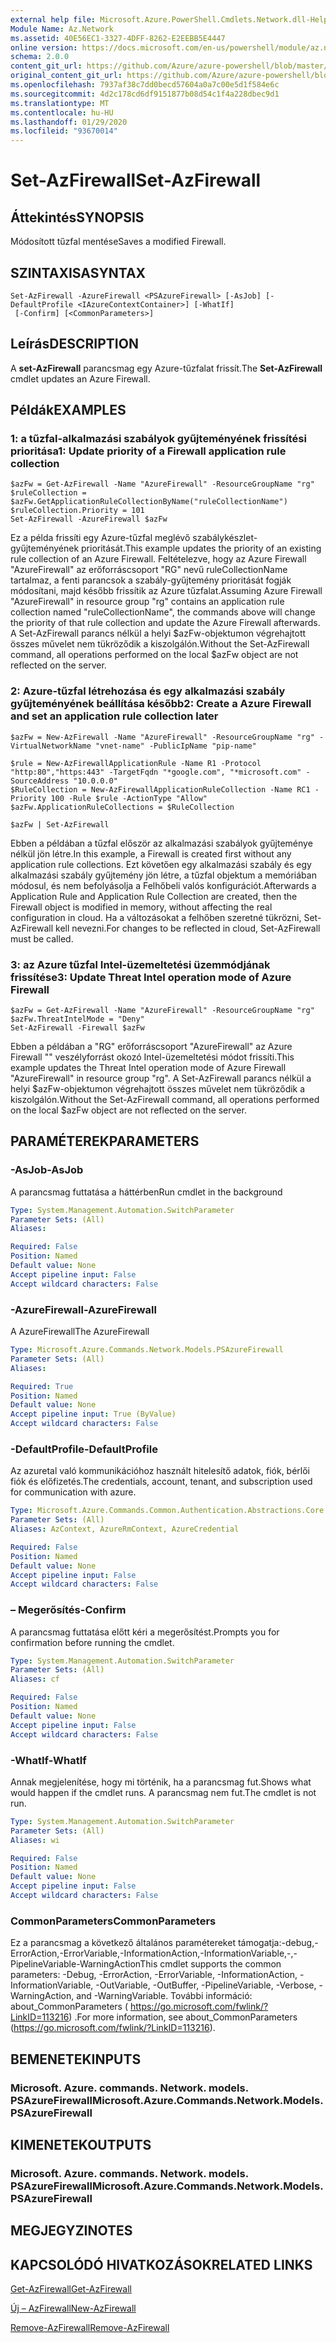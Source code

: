 ```yaml
---
external help file: Microsoft.Azure.PowerShell.Cmdlets.Network.dll-Help.xml
Module Name: Az.Network
ms.assetid: 40E56EC1-3327-4DFF-8262-E2EEBB5E4447
online version: https://docs.microsoft.com/en-us/powershell/module/az.network/set-azfirewall
schema: 2.0.0
content_git_url: https://github.com/Azure/azure-powershell/blob/master/src/Network/Network/help/Set-AzFirewall.md
original_content_git_url: https://github.com/Azure/azure-powershell/blob/master/src/Network/Network/help/Set-AzFirewall.md
ms.openlocfilehash: 7937af38c7dd0becd57604a0a7c00e5d1f584e6c
ms.sourcegitcommit: 4d2c178cd6df9151877b08d54c1f4a228dbec9d1
ms.translationtype: MT
ms.contentlocale: hu-HU
ms.lasthandoff: 01/29/2020
ms.locfileid: "93670014"
---
```

# <span data-ttu-id="77c1f-101">Set-AzFirewall</span><span class="sxs-lookup"><span data-stu-id="77c1f-101">Set-AzFirewall</span></span>

## <span data-ttu-id="77c1f-102">Áttekintés</span><span class="sxs-lookup"><span data-stu-id="77c1f-102">SYNOPSIS</span></span>
<span data-ttu-id="77c1f-103">Módosított tűzfal mentése</span><span class="sxs-lookup"><span data-stu-id="77c1f-103">Saves a modified Firewall.</span></span>

## <span data-ttu-id="77c1f-104">SZINTAXISA</span><span class="sxs-lookup"><span data-stu-id="77c1f-104">SYNTAX</span></span>

```
Set-AzFirewall -AzureFirewall <PSAzureFirewall> [-AsJob] [-DefaultProfile <IAzureContextContainer>] [-WhatIf]
 [-Confirm] [<CommonParameters>]
```

## <span data-ttu-id="77c1f-105">Leírás</span><span class="sxs-lookup"><span data-stu-id="77c1f-105">DESCRIPTION</span></span>
<span data-ttu-id="77c1f-106">A **set-AzFirewall** parancsmag egy Azure-tűzfalat frissít.</span><span class="sxs-lookup"><span data-stu-id="77c1f-106">The **Set-AzFirewall** cmdlet updates an Azure Firewall.</span></span>

## <span data-ttu-id="77c1f-107">Példák</span><span class="sxs-lookup"><span data-stu-id="77c1f-107">EXAMPLES</span></span>

### <span data-ttu-id="77c1f-108">1: a tűzfal-alkalmazási szabályok gyűjteményének frissítési prioritása</span><span class="sxs-lookup"><span data-stu-id="77c1f-108">1:  Update priority of a Firewall application rule collection</span></span>
```
$azFw = Get-AzFirewall -Name "AzureFirewall" -ResourceGroupName "rg"
$ruleCollection = $azFw.GetApplicationRuleCollectionByName("ruleCollectionName")
$ruleCollection.Priority = 101
Set-AzFirewall -AzureFirewall $azFw
```

<span data-ttu-id="77c1f-109">Ez a példa frissíti egy Azure-tűzfal meglévő szabálykészlet-gyűjteményének prioritását.</span><span class="sxs-lookup"><span data-stu-id="77c1f-109">This example updates the priority of an existing rule collection of an Azure Firewall.</span></span>
<span data-ttu-id="77c1f-110">Feltételezve, hogy az Azure Firewall "AzureFirewall" az erőforráscsoport "RG" nevű ruleCollectionName tartalmaz, a fenti parancsok a szabály-gyűjtemény prioritását fogják módosítani, majd később frissítik az Azure tűzfalat.</span><span class="sxs-lookup"><span data-stu-id="77c1f-110">Assuming Azure Firewall "AzureFirewall" in resource group "rg" contains an application rule collection named "ruleCollectionName", the commands above will change the priority of that rule collection and update the Azure Firewall afterwards.</span></span> <span data-ttu-id="77c1f-111">A Set-AzFirewall parancs nélkül a helyi $azFw-objektumon végrehajtott összes művelet nem tükröződik a kiszolgálón.</span><span class="sxs-lookup"><span data-stu-id="77c1f-111">Without the Set-AzFirewall command, all operations performed on the local $azFw object are not reflected on the server.</span></span>

### <span data-ttu-id="77c1f-112">2: Azure-tűzfal létrehozása és egy alkalmazási szabály gyűjteményének beállítása később</span><span class="sxs-lookup"><span data-stu-id="77c1f-112">2:  Create a Azure Firewall and set an application rule collection later</span></span>
```
$azFw = New-AzFirewall -Name "AzureFirewall" -ResourceGroupName "rg" -VirtualNetworkName "vnet-name" -PublicIpName "pip-name"

$rule = New-AzFirewallApplicationRule -Name R1 -Protocol "http:80","https:443" -TargetFqdn "*google.com", "*microsoft.com" -SourceAddress "10.0.0.0"
$RuleCollection = New-AzFirewallApplicationRuleCollection -Name RC1 -Priority 100 -Rule $rule -ActionType "Allow"
$azFw.ApplicationRuleCollections = $RuleCollection

$azFw | Set-AzFirewall
```

<span data-ttu-id="77c1f-113">Ebben a példában a tűzfal először az alkalmazási szabályok gyűjteménye nélkül jön létre.</span><span class="sxs-lookup"><span data-stu-id="77c1f-113">In this example, a Firewall is created first without any application rule collections.</span></span> <span data-ttu-id="77c1f-114">Ezt követően egy alkalmazási szabály és egy alkalmazási szabály gyűjtemény jön létre, a tűzfal objektum a memóriában módosul, és nem befolyásolja a Felhőbeli valós konfigurációt.</span><span class="sxs-lookup"><span data-stu-id="77c1f-114">Afterwards a Application Rule and Application Rule Collection are created, then the Firewall object is modified in memory, without affecting the real configuration in cloud.</span></span> <span data-ttu-id="77c1f-115">Ha a változásokat a felhőben szeretné tükrözni, Set-AzFirewall kell nevezni.</span><span class="sxs-lookup"><span data-stu-id="77c1f-115">For changes to be reflected in cloud, Set-AzFirewall must be called.</span></span>

### <span data-ttu-id="77c1f-116">3: az Azure tűzfal Intel-üzemeltetési üzemmódjának frissítése</span><span class="sxs-lookup"><span data-stu-id="77c1f-116">3:  Update Threat Intel operation mode of Azure Firewall</span></span>
```
$azFw = Get-AzFirewall -Name "AzureFirewall" -ResourceGroupName "rg"
$azFw.ThreatIntelMode = "Deny"
Set-AzFirewall -Firewall $azFw
```

<span data-ttu-id="77c1f-117">Ebben a példában a "RG" erőforráscsoport "AzureFirewall" az Azure Firewall "" veszélyforrást okozó Intel-üzemeltetési módot frissíti.</span><span class="sxs-lookup"><span data-stu-id="77c1f-117">This example updates the Threat Intel operation mode of Azure Firewall "AzureFirewall" in resource group "rg".</span></span>
<span data-ttu-id="77c1f-118">A Set-AzFirewall parancs nélkül a helyi $azFw-objektumon végrehajtott összes művelet nem tükröződik a kiszolgálón.</span><span class="sxs-lookup"><span data-stu-id="77c1f-118">Without the Set-AzFirewall command, all operations performed on the local $azFw object are not reflected on the server.</span></span>

## <span data-ttu-id="77c1f-119">PARAMÉTEREK</span><span class="sxs-lookup"><span data-stu-id="77c1f-119">PARAMETERS</span></span>

### <span data-ttu-id="77c1f-120">-AsJob</span><span class="sxs-lookup"><span data-stu-id="77c1f-120">-AsJob</span></span>
<span data-ttu-id="77c1f-121">A parancsmag futtatása a háttérben</span><span class="sxs-lookup"><span data-stu-id="77c1f-121">Run cmdlet in the background</span></span>

```yaml
Type: System.Management.Automation.SwitchParameter
Parameter Sets: (All)
Aliases:

Required: False
Position: Named
Default value: None
Accept pipeline input: False
Accept wildcard characters: False
```

### <span data-ttu-id="77c1f-122">-AzureFirewall</span><span class="sxs-lookup"><span data-stu-id="77c1f-122">-AzureFirewall</span></span>
<span data-ttu-id="77c1f-123">A AzureFirewall</span><span class="sxs-lookup"><span data-stu-id="77c1f-123">The AzureFirewall</span></span>

```yaml
Type: Microsoft.Azure.Commands.Network.Models.PSAzureFirewall
Parameter Sets: (All)
Aliases:

Required: True
Position: Named
Default value: None
Accept pipeline input: True (ByValue)
Accept wildcard characters: False
```

### <span data-ttu-id="77c1f-124">-DefaultProfile</span><span class="sxs-lookup"><span data-stu-id="77c1f-124">-DefaultProfile</span></span>
<span data-ttu-id="77c1f-125">Az azuretal való kommunikációhoz használt hitelesítő adatok, fiók, bérlői fiók és előfizetés.</span><span class="sxs-lookup"><span data-stu-id="77c1f-125">The credentials, account, tenant, and subscription used for communication with azure.</span></span>

```yaml
Type: Microsoft.Azure.Commands.Common.Authentication.Abstractions.Core.IAzureContextContainer
Parameter Sets: (All)
Aliases: AzContext, AzureRmContext, AzureCredential

Required: False
Position: Named
Default value: None
Accept pipeline input: False
Accept wildcard characters: False
```

### <span data-ttu-id="77c1f-126">– Megerősítés</span><span class="sxs-lookup"><span data-stu-id="77c1f-126">-Confirm</span></span>
<span data-ttu-id="77c1f-127">A parancsmag futtatása előtt kéri a megerősítést.</span><span class="sxs-lookup"><span data-stu-id="77c1f-127">Prompts you for confirmation before running the cmdlet.</span></span>

```yaml
Type: System.Management.Automation.SwitchParameter
Parameter Sets: (All)
Aliases: cf

Required: False
Position: Named
Default value: None
Accept pipeline input: False
Accept wildcard characters: False
```

### <span data-ttu-id="77c1f-128">-WhatIf</span><span class="sxs-lookup"><span data-stu-id="77c1f-128">-WhatIf</span></span>
<span data-ttu-id="77c1f-129">Annak megjelenítése, hogy mi történik, ha a parancsmag fut.</span><span class="sxs-lookup"><span data-stu-id="77c1f-129">Shows what would happen if the cmdlet runs.</span></span> <span data-ttu-id="77c1f-130">A parancsmag nem fut.</span><span class="sxs-lookup"><span data-stu-id="77c1f-130">The cmdlet is not run.</span></span>

```yaml
Type: System.Management.Automation.SwitchParameter
Parameter Sets: (All)
Aliases: wi

Required: False
Position: Named
Default value: None
Accept pipeline input: False
Accept wildcard characters: False
```

### <span data-ttu-id="77c1f-131">CommonParameters</span><span class="sxs-lookup"><span data-stu-id="77c1f-131">CommonParameters</span></span>
<span data-ttu-id="77c1f-132">Ez a parancsmag a következő általános paramétereket támogatja:-debug,-ErrorAction,-ErrorVariable,-InformationAction,-InformationVariable,-,-PipelineVariable-WarningAction</span><span class="sxs-lookup"><span data-stu-id="77c1f-132">This cmdlet supports the common parameters: -Debug, -ErrorAction, -ErrorVariable, -InformationAction, -InformationVariable, -OutVariable, -OutBuffer, -PipelineVariable, -Verbose, -WarningAction, and -WarningVariable.</span></span> <span data-ttu-id="77c1f-133">További információ: about_CommonParameters ( https://go.microsoft.com/fwlink/?LinkID=113216) .</span><span class="sxs-lookup"><span data-stu-id="77c1f-133">For more information, see about_CommonParameters (https://go.microsoft.com/fwlink/?LinkID=113216).</span></span>

## <span data-ttu-id="77c1f-134">BEMENETEK</span><span class="sxs-lookup"><span data-stu-id="77c1f-134">INPUTS</span></span>

### <span data-ttu-id="77c1f-135">Microsoft. Azure. commands. Network. models. PSAzureFirewall</span><span class="sxs-lookup"><span data-stu-id="77c1f-135">Microsoft.Azure.Commands.Network.Models.PSAzureFirewall</span></span>

## <span data-ttu-id="77c1f-136">KIMENETEK</span><span class="sxs-lookup"><span data-stu-id="77c1f-136">OUTPUTS</span></span>

### <span data-ttu-id="77c1f-137">Microsoft. Azure. commands. Network. models. PSAzureFirewall</span><span class="sxs-lookup"><span data-stu-id="77c1f-137">Microsoft.Azure.Commands.Network.Models.PSAzureFirewall</span></span>

## <span data-ttu-id="77c1f-138">MEGJEGYZI</span><span class="sxs-lookup"><span data-stu-id="77c1f-138">NOTES</span></span>

## <span data-ttu-id="77c1f-139">KAPCSOLÓDÓ HIVATKOZÁSOK</span><span class="sxs-lookup"><span data-stu-id="77c1f-139">RELATED LINKS</span></span>

[<span data-ttu-id="77c1f-140">Get-AzFirewall</span><span class="sxs-lookup"><span data-stu-id="77c1f-140">Get-AzFirewall</span></span>](./Get-AzFirewall.md)

[<span data-ttu-id="77c1f-141">Új – AzFirewall</span><span class="sxs-lookup"><span data-stu-id="77c1f-141">New-AzFirewall</span></span>](./New-AzFirewall.md)

[<span data-ttu-id="77c1f-142">Remove-AzFirewall</span><span class="sxs-lookup"><span data-stu-id="77c1f-142">Remove-AzFirewall</span></span>](./Remove-AzFirewall.md)
